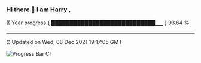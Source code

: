 ### Hi there 👋 I am Harry , 

⏳ Year progress { ████████████████████████████▁▁ } 93.64 %

---

⏰ Updated on Wed, 08 Dec 2021 19:17:05 GMT

![Progress Bar CI](https://github.com/duykhang68/duykhang68/workflows/Progress%20Bar%20CI/badge.svg)
